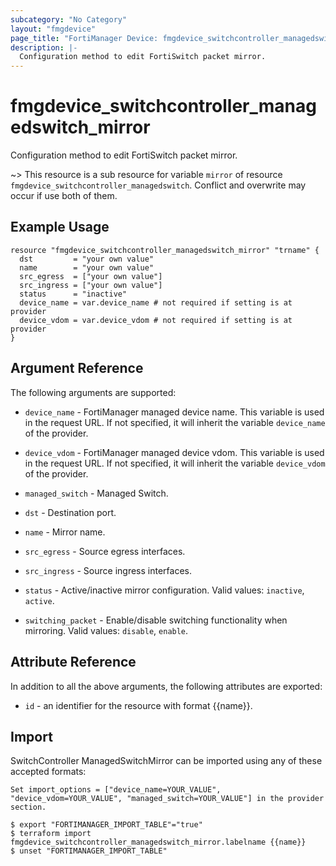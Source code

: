 ```yaml
---
subcategory: "No Category"
layout: "fmgdevice"
page_title: "FortiManager Device: fmgdevice_switchcontroller_managedswitch_mirror"
description: |-
  Configuration method to edit FortiSwitch packet mirror.
---
```


# fmgdevice_switchcontroller_managedswitch_mirror
Configuration method to edit FortiSwitch packet mirror.

~> This resource is a sub resource for variable `mirror` of resource `fmgdevice_switchcontroller_managedswitch`. Conflict and overwrite may occur if use both of them.



## Example Usage

```hcl
resource "fmgdevice_switchcontroller_managedswitch_mirror" "trname" {
  dst         = "your own value"
  name        = "your own value"
  src_egress  = ["your own value"]
  src_ingress = ["your own value"]
  status      = "inactive"
  device_name = var.device_name # not required if setting is at provider
  device_vdom = var.device_vdom # not required if setting is at provider
}
```

## Argument Reference


The following arguments are supported:

* `device_name` - FortiManager managed device name. This variable is used in the request URL. If not specified, it will inherit the variable `device_name` of the provider.
* `device_vdom` - FortiManager managed device vdom. This variable is used in the request URL. If not specified, it will inherit the variable `device_vdom` of the provider.
* `managed_switch` - Managed Switch.

* `dst` - Destination port.
* `name` - Mirror name.
* `src_egress` - Source egress interfaces.
* `src_ingress` - Source ingress interfaces.
* `status` - Active/inactive mirror configuration. Valid values: `inactive`, `active`.

* `switching_packet` - Enable/disable switching functionality when mirroring. Valid values: `disable`, `enable`.



## Attribute Reference

In addition to all the above arguments, the following attributes are exported:
* `id` - an identifier for the resource with format {{name}}.

## Import

SwitchController ManagedSwitchMirror can be imported using any of these accepted formats:
```
Set import_options = ["device_name=YOUR_VALUE", "device_vdom=YOUR_VALUE", "managed_switch=YOUR_VALUE"] in the provider section.

$ export "FORTIMANAGER_IMPORT_TABLE"="true"
$ terraform import fmgdevice_switchcontroller_managedswitch_mirror.labelname {{name}}
$ unset "FORTIMANAGER_IMPORT_TABLE"
```

